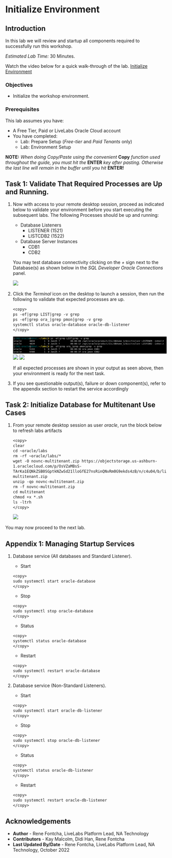 # Initialize Environment

## Introduction

In this lab we will review and startup all components required to successfully run this workshop.

*Estimated Lab Time:* 30 Minutes.

Watch the video below for a quick walk-through of the lab.
[Initialize Environment](videohub:1_o155nu8l)

### Objectives
- Initialize the workshop environment.

### Prerequisites
This lab assumes you have:
- A Free Tier, Paid or LiveLabs Oracle Cloud account
- You have completed:
    - Lab: Prepare Setup (*Free-tier* and *Paid Tenants* only)
    - Lab: Environment Setup

**NOTE:** *When doing Copy/Paste using the convenient* **Copy** *function used throughout the guide, you must hit the* **ENTER** *key after pasting. Otherwise the last line will remain in the buffer until you hit* **ENTER!**

## Task 1: Validate That Required Processes are Up and Running.

1. Now with access to your remote desktop session, proceed as indicated below to validate your environment before you start executing the subsequent labs. The following Processes should be up and running:

    - Database Listeners
        - LISTENER (1521)
        - LISTCDB2 (1522)
    - Database Server Instances
        - CDB1
        - CDB2

    You may test database connectivity clicking on the *+* sign next to the Database(s) as shown below in the *SQL Developer Oracle Connections* panel.

    ![](./images/19c_hol_landing.png " ")

2. Click the *Terminal* icon on the desktop to launch a session, then run the following to validate that expected processes are up.

    ```
    <copy>
    ps -ef|grep LIST|grep -v grep
    ps -ef|grep ora_|grep pmon|grep -v grep
    systemctl status oracle-database oracle-db-listener
    </copy>
    ```

    ![](./images/check-pmon-up.png " ")
    ![](./images/check-db-service-up.png " ")
    ![](./images/check-dblistner-service-up.png " ")

    If all expected processes are shown in your output as seen above, then your environment is ready for the next task.  

3. If you see questionable output(s), failure or down component(s), refer to the appendix section to restart the service accordingly

## Task 2: Initialize Database for Multitenant Use Cases

1. From your remote desktop session as user *oracle*, run the block below to refresh labs artifacts

    ```
    <copy>
    clear
    cd ~oracle/labs
    rm -rf ~oracle/labs/*
    wget -O novnc-multitenant.zip https://objectstorage.us-ashburn-1.oraclecloud.com/p/OsVZaMBsS-TArKa1EQNkZSB0SGptkNZwSd21lloGfE27nsRinQNvRm0G9ekds4zB/n/c4u04/b/livelabsfiles/o/labfiles/novnc-multitenant.zip
    unzip -qo novnc-multitenant.zip
    rm -f novnc-multitenant.zip
    cd multitenant
    chmod +x *.sh
    ls -ltrh
    </copy>
    ```

    ![](./images/init-multitenant.png " ")

<!-- for 21c image only.
2. Create Database Links. During this workshop you will use database links *cdb1_dblink* and *cdb2_dblink* to perform tasks across between the two CDBs

    ```
    <copy>
    cat initCDBs.sh
    . ./initCDBs.sh
    </copy>
    ``` 
    -->

You may now proceed to the next lab.

## Appendix 1: Managing Startup Services

1. Database service (All databases and Standard Listener).

    - Start

    ```
    <copy>
    sudo systemctl start oracle-database
    </copy>
    ```
    - Stop

    ```
    <copy>
    sudo systemctl stop oracle-database
    </copy>
    ```

    - Status

    ```
    <copy>
    systemctl status oracle-database
    </copy>
    ```

    - Restart

    ```
    <copy>
    sudo systemctl restart oracle-database
    </copy>
    ```

2. Database service (Non-Standard Listeners).

    - Start

    ```
    <copy>
    sudo systemctl start oracle-db-listener
    </copy>
    ```
    - Stop

    ```
    <copy>
    sudo systemctl stop oracle-db-listener
    </copy>
    ```

    - Status

    ```
    <copy>
    systemctl status oracle-db-listener
    </copy>
    ```

    - Restart

    ```
    <copy>
    sudo systemctl restart oracle-db-listener
    </copy>
    ```

## Acknowledgements
* **Author** - Rene Fontcha, LiveLabs Platform Lead, NA Technology
* **Contributors** - Kay Malcolm, Didi Han, Rene Fontcha
* **Last Updated By/Date** - Rene Fontcha, LiveLabs Platform Lead, NA Technology, October 2022
